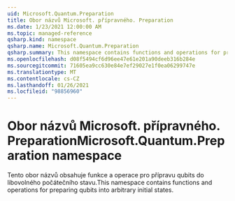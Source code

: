 ```yaml
---
uid: Microsoft.Quantum.Preparation
title: Obor názvů Microsoft. přípravného. Preparation
ms.date: 1/23/2021 12:00:00 AM
ms.topic: managed-reference
qsharp.kind: namespace
qsharp.name: Microsoft.Quantum.Preparation
qsharp.summary: This namespace contains functions and operations for preparing qubits into arbitrary initial states.
ms.openlocfilehash: d08f5494cf6d96ee47e61e201a90deeb316b284e
ms.sourcegitcommit: 71605ea9cc630e84e7ef29027e1f0ea06299747e
ms.translationtype: MT
ms.contentlocale: cs-CZ
ms.lasthandoff: 01/26/2021
ms.locfileid: "98856960"
---
```

# <a name="microsoftquantumpreparation-namespace"></a><span data-ttu-id="9f682-102">Obor názvů Microsoft. přípravného. Preparation</span><span class="sxs-lookup"><span data-stu-id="9f682-102">Microsoft.Quantum.Preparation namespace</span></span>

<span data-ttu-id="9f682-103">Tento obor názvů obsahuje funkce a operace pro přípravu qubits do libovolného počátečního stavu.</span><span class="sxs-lookup"><span data-stu-id="9f682-103">This namespace contains functions and operations for preparing qubits into arbitrary initial states.</span></span>

